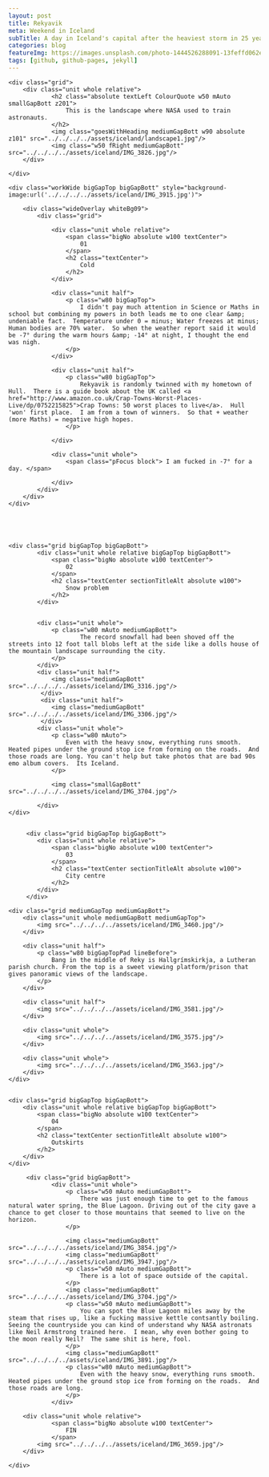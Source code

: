 ```yaml
---
layout: post
title: Rekyavik
meta: Weekend in Iceland
subTitle: A day in Iceland's capital after the heaviest storm in 25 years.
categories: blog
featureImg: https://images.unsplash.com/photo-1444526288091-13feffd062e3?crop=entropy&fit=crop&fm=jpg&h=1200&ixjsv=2.1.0&ixlib=rb-0.3.5&q=80&w=2300
tags: [github, github-pages, jekyll]
---
```



<div class="wider">


	<div class="grid">
		<div class="unit whole relative">
				<h2 class="absolute textLeft ColourQuote w50 mAuto smallGapBott z201">
					This is the landscape where NASA used to train astronauts.
				</h2>
				<img class="goesWithHeading mediumGapBott w90 absolute z101" src="../../../../assets/iceland/landscape1.jpg"/>
				<img class="w50 fRight mediumGapBott" src="../../../../assets/iceland/IMG_3826.jpg"/>
		</div>

	</div>

	<div class="workWide bigGapTop bigGapBott" style="background-image:url('../../../../assets/iceland/IMG_3915.jpg')"> 

		<div class="wideOverlay whiteBg09">
			<div class="grid">

			 	<div class="unit whole relative">
			 		<span class="bigNo absolute w100 textCenter">
			 			01
			 		</span>		 		
			 		<h2 class="textCenter">
			 			Cold
			 		</h2>
			 	</div>

				<div class="unit half">		
			 		<p class="w80 bigGapTop">
			 			I didn't pay much attention in Science or Maths in school but combining my powers in both leads me to one clear &amp; undeniable fact.  Temperature under 0 = minus; Water freezes at minus; Human bodies are 70% water.  So when the weather report said it would be -7° during the warm hours &amp; -14° at night, I thought the end was nigh.
			 		</p> 			 	
				</div>	

				<div class="unit half">		
			 		<p class="w80 bigGapTop">
			 			Rekyavik is randomly twinned with my hometown of Hull.  There is a guide book about the UK called <a href="http://www.amazon.co.uk/Crap-Towns-Worst-Places-Live/dp/0752215825">Crap Towns: 50 worst places to live</a>.  Hull 'won' first place.  I am from a town of winners.  So that + weather (more Maths) = negative high hopes. 
			 		</p> 			 	

				</div>	

				<div class="unit whole">
					<span class="pFocus block"> I am fucked in -7° for a day. </span>

				</div>
			</div>
		</div>
	</div>





	<div class="grid bigGapTop bigGapBott"> 
		 	<div class="unit whole relative bigGapTop bigGapBott">
		 		<span class="bigNo absolute w100 textCenter">
		 			02
		 		</span>
		 		<h2 class="textCenter sectionTitleAlt absolute w100">
		 			Snow problem		 		
		 		</h2>
		 	</div>
		 

			<div class="unit whole">
				<p class="w80 mAuto mediumGapBott">		
			 			The record snowfall had been shoved off the streets into 12 foot tall blobs left at the side like a dolls house of the mountain landscape surrounding the city.
			 	</p> 
			</div>
			<div class="unit half">	
			 	<img class="mediumGapBott" src="../../../../assets/iceland/IMG_3316.jpg"/>
			 </div>
			 <div class="unit half">
			 	<img class="mediumGapBott" src="../../../../assets/iceland/IMG_3306.jpg"/>
			 </div>
			<div class="unit whole">	
				<p class="w80 mAuto">
					Even with the heavy snow, everything runs smooth.  Heated pipes under the ground stop ice from forming on the roads.  And those roads are long. You can't help but take photos that are bad 90s emo album covers.  Its Iceland.
				</p>			 			 	
				
				<img class="smallGapBott" src="../../../../assets/iceland/IMG_3704.jpg"/>

			</div>				
	</div>


		 <div class="grid bigGapTop bigGapBott"> 
		 	<div class="unit whole relative">
		 		<span class="bigNo absolute w100 textCenter">
		 			03
		 		</span>
		 		<h2 class="textCenter sectionTitleAlt absolute w100">
		 			City centre
		 		</h2>
		 	</div>
		 </div>	

	<div class="grid mediumGapTop mediumGapBott">
		<div class="unit whole mediumGapBott mediumGapTop">
			<img src="../../../../assets/iceland/IMG_3460.jpg"/>
		</div>

		<div class="unit half">
			<p class="w80 bigGapTopPad lineBefore">
				Bang in the middle of Reky is Hallgrímskirkja, a Lutheran parish church. From the top is a sweet viewing platform/prison that gives panoramic views of the landscape.
			</p>		
		</div>		

		<div class="unit half">
			<img src="../../../../assets/iceland/IMG_3581.jpg"/>		
		</div>			
	
		<div class="unit whole">
			<img src="../../../../assets/iceland/IMG_3575.jpg"/>
		</div>

		<div class="unit whole">
			<img src="../../../../assets/iceland/IMG_3563.jpg"/>
		</div>
	</div>


	<div class="grid bigGapTop bigGapBott">
	 	<div class="unit whole relative bigGapTop bigGapBott">
	 		<span class="bigNo absolute w100 textCenter">
	 			04
	 		</span>
	 		<h2 class="textCenter sectionTitleAlt absolute w100">
	 			Outskirts
	 		</h2>
	 	</div>	
	</div> 

		 <div class="grid bigGapBott"> 
				<div class="unit whole">		
					<p class="w50 mAuto mediumGapBott">
			 			There was just enough time to get to the famous natural water spring, the Blue Lagoon. Driving out of the city gave a chance to get closer to those mountains that seemed to live on the horizon.  
		 			</p>					
		 			
			 		<img class="mediumGapBott" src="../../../../assets/iceland/IMG_3854.jpg"/>	
			 		<img class="mediumGapBott" src="../../../../assets/iceland/IMG_3947.jpg"/>
			 		<p class="w50 mAuto mediumGapBott">
			 			There is a lot of space outside of the capital.
			 		</p>			 		
			 		<img class="mediumGapBott" src="../../../../assets/iceland/IMG_3704.jpg"/>
					<p class="w50 mAuto mediumGapBott">
			 			You can spot the Blue Lagoon miles away by the steam that rises up, like a fucking massive kettle contsantly boiling. Seeing the countryside you can kind of understand why NASA astronats like Neil Armstrong trained here.  I mean, why even bother going to the moon really Neil?  The same shit is here, fool.
		 			</p>	
		 			<img class="mediumGapBott" src="../../../../assets/iceland/IMG_3891.jpg"/>		
					<p class="w80 mAuto mediumGapBott">
						Even with the heavy snow, everything runs smooth.  Heated pipes under the ground stop ice from forming on the roads.  And those roads are long.
					</p>
				</div>		

		<div class="unit whole relative">
		 		<span class="bigNo absolute w100 textCenter">
		 			FIN
		 		</span>			
			<img src="../../../../assets/iceland/IMG_3659.jpg"/>
		</div>

	</div>





</div>